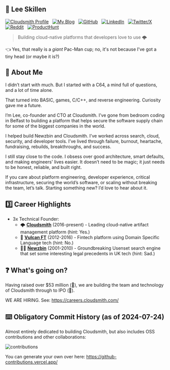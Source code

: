 ## :metal: Lee Skillen

[![Cloudsmith Profile](https://img.shields.io/badge/Profile-2A6FE1?style=for-the-badge&logo=cloudsmith&logoColor=white
)](https://careers.cloudsmith.com/people/2769225-lee-skillen) &nbsp; [![My Blog](https://img.shields.io/badge/My_Blog-b5165b?style=for-the-badge&logo=duck&logoColor=white)](https://skillen.io) &nbsp; [![GitHub](https://img.shields.io/badge/GitHub-100000?style=for-the-badge&logo=github&logoColor=white)](https://github.com/lskillen) &nbsp; [![LinkedIn](https://img.shields.io/badge/LinkedIn-0077B5?style=for-the-badge&logo=linkedin&logoColor=white)](https://linkedin.com/in/lskillen) &nbsp; [![Twitter/X](https://img.shields.io/badge/Twitter\/X-000000?style=for-the-badge&logo=x&logoColor=white)](https://twitter.com/lskillen) &nbsp; [![Reddit](https://img.shields.io/badge/Reddit-FF4500?style=for-the-badge&logo=reddit&logoColor=white)](https://www.reddit.com/user/lskillen/) &nbsp; [![ProductHunt](https://img.shields.io/badge/producthunt-DA552F?style=for-the-badge&logo=producthunt&logoColor=white)](https://www.producthunt.com/@lskillen) 

> Building cloud-native platforms that developers love to use 🌩️

👈 Yes, that really is a *giant* Pac-Man cup; no, it's not because I've got a tiny head (or maybe it is?)

## 👋 About Me

I didn’t start with much. But I started with a C64, a mind full of questions, and a lot of time alone.

That turned into BASIC, games, C/C++, and reverse engineering. Curiosity gave me a future.

I’m Lee, co-founder and CTO at Cloudsmith. I’ve gone from bedroom coding in Belfast to building a platform that helps secure the software supply chain for some of the biggest companies in the world.

I helped build Newzbin and Cloudsmith. I’ve worked across search, cloud, security, and developer tools. I’ve lived through failure, burnout, heartache, fundraising, rebuilds, breakthroughs, and success.

I still stay close to the code. I obsess over good architecture, smart defaults, and making engineers' lives easier. It doesn’t need to be magic; it just needs to be honest, reliable, and built right.

If you care about platform engineering, developer experience, critical infrastructure, securing the world’s software, or scaling without breaking the team, let’s talk. Starting something new? I’d love to hear about it.

## 3️⃣ Career Highlights

- 3x Technical Founder:
  - 🌩️ [**Cloudsmith**](https://cloudsmith.com)  (2016-present) - Leading cloud-native artifact management platform (hint: Yes.)
  - 💸 [**Vulcan FT**](https://github.com/vulcanft) (2012-2016) - Fintech platform using Domain Specific Language tech (hint: No.)
  - 🏴‍☠️ [**Newzbin**](https://en.wikipedia.org/wiki/Newzbin) (2001-2010) - Groundbreaking Usenset search engine that set some interesting legal precedents in UK tech (hint: Sad.)

## ❓ What's going on?

Having raised over $53 million (🤑), we are building the team and technology of Cloudsmith through to IPO (🚀).

WE ARE HIRING. See: https://careers.cloudsmith.com/

## ⌨️ Obligatory Commit History (as of 2024-07-24)

Almost entirely dedicated to building Cloudsmith, but also includes OSS contributions and other collaborations:

![contributions](https://github.com/user-attachments/assets/decd7c70-4c00-4d1a-931e-fb0269f05a51)

You can generate your own over here:
https://github-contributions.vercel.app/

<!--
**lskillen/lskillen** is a ✨ _special_ ✨ repository because its `README.md` (this file) appears on your GitHub profile.

Here are some ideas to get you started:

- 🔭 I'm currently working on ...
- 🌱 I'm currently learning ...
- 👯 I'm looking to collaborate on ...
- 🤔 I'm looking for help with ...
- 💬 Ask me about ...
- 📫 How to reach me: ...
- 😄 Pronouns: ...
- ⚡ Fun fact: ...
-->
